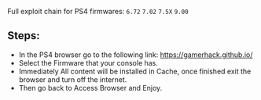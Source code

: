 Full exploit chain for PS4 firmwares: `6.72` `7.02` `7.5X` `9.00`

## Steps:

- In the PS4 browser go to the following link: https://gamerhack.github.io/
- Select the Firmware that your console has.
- Immediately All content will be installed in Cache, once finished exit the browser and turn off the internet.
- Then go back to Access Browser and Enjoy.
